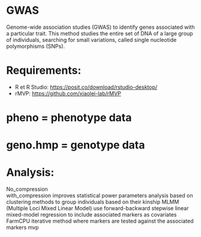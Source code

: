 # GWAS
Genome-wide association studies (GWAS) to identify genes associated with a particular trait. This method studies the entire set of DNA of a large group of individuals, searching for small variations, called single nucleotide polymorphisms (SNPs).
# Requirements:
- R et R Studio: https://posit.co/download/rstudio-desktop/
- rMVP: https://github.com/xiaolei-lab/rMVP
# pheno = phenotype data
# geno.hmp = genotype data
# Analysis:
No_compression  
with_compression improves statistical power
parameters analysis based on clustering methods to group individuals based on their kinship
MLMM (Multiple Loci Mixed Linear Model) use forward-backward stepwise
linear mixed-model regression to include associated markers as covariates 
FarmCPU iterative method where markers are tested against the associated markers
mvp 
